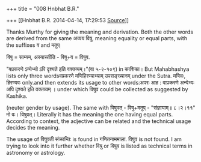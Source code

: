 +++
title = "008 Hnbhat B.R."

+++
[[Hnbhat B.R.	2014-04-14, 17:29:53 [Source](https://groups.google.com/g/samskrita/c/PQ6bgxL_6po)]]



Thanks Murthy for giving the meaning and derivation. Both the other words are derived from the same अव्यय विषु. meaning equality or equal parts, with the suffixes व and मतुप्

  

विषु = साम्यम्, अस्यास्तीति - विषु+व = विषुव.

"वप्रकरणे ऽन्येभ्यो ऽपि दृश्यते इति वक्तव्यम्।"(वा ५-२-१०९) in काशिका। But Mahabhashya lists only three wordsवप्रकरणे मणिहिरण्याभ्याम् उपसङ्ख्यानम् under the Sutra. मणिवः, हिरण्यवः only.and then extends its usage to other words:अपरः आह : वाप्रकरणे अन्येभ्यः अपि दृश्यते इति वक्तव्यम् । under which विषुव could be collected as suggested by Kashika.  

(neuter gender by usage). The same with विषुवत् - विषु+मतुप् - "संज्ञायाम्॥ ८।२।११" मो वः। विषुवत्। Literally it has the meaning the one having equal parts. According to context, the adjective can be related and the technical usage decides the meaning.

  

The usage of विषुवती संक्रान्तिः is found in गणितनाममाला. विषुव is not found. I am trying to look into it further whether विषु or विषुव is listed as technical terms in astronomy or astrology.

  

  

  

